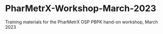 # PharMetrX-Workshop-March-2023

Training materials for the PharMetrX OSP PBPK hand-on workshop, March 2023

